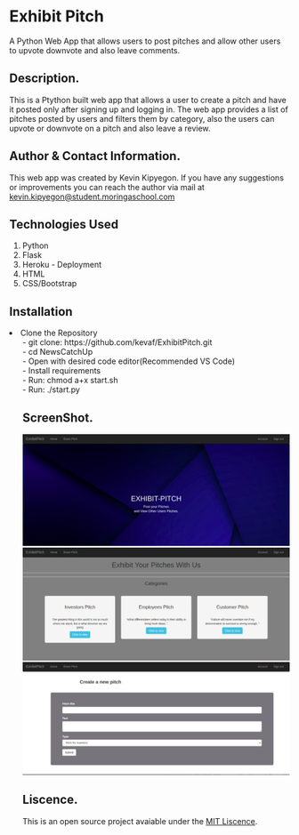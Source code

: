 # Exhibit Pitch
A Python Web App that allows users to post pitches and allow other users to upvote downvote and also leave comments.

## Description.
This is a Ptython built web app that allows a user to create a pitch and have it posted only after signing up and logging in. The web app provides a list of pitches posted by users and filters them by category, also the users can upvote or downvote on a pitch and also leave a review.

## Author & Contact Information.
This web app was created by Kevin Kipyegon. If you have any suggestions or improvements you can reach the author via mail at kevin.kipyegon@student.moringaschool.com

## Technologies Used
1. Python
2. Flask
3. Heroku - Deployment
4. HTML
5. CSS/Bootstrap

## Installation
<li>Clone the Repository
<ul> - git clone: https://github.com/kevaf/ExhibitPitch.git <br>
- cd NewsCatchUp <br>
- Open with desired code editor(Recommended VS Code) <br>
- Install requirements <br>
- Run: chmod a+x start.sh <br>
- Run: ./start.py

## ScreenShot.
![Home](app/static/assets/home.png)
![Category](app/static/assets/category.png)
![NewPitch](app/static/assets/newpitch.png)

## Liscence.
This is an open source project avaiable under the [MIT Liscence](LISCENCE).